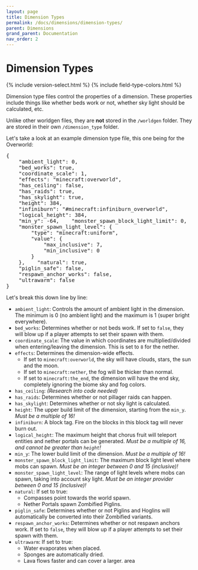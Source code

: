 ```yaml
---
layout: page
title: Dimension Types
permalink: /docs/dimensions/dimension-types/
parent: Dimensions
grand_parent: Documentation
nav_order: 2
---
```


# Dimension Types

<head>
    {% include version-select.html %}
    {% include field-type-colors.html %}
</head>

Dimension type files control the properties of a dimension. These properties include things like whether beds work or not, whether sky light should be calculated, etc.

Unlike other worldgen files, they are **not** stored in the `/worldgen` folder. They are stored in their own `/dimension_type` folder.

Let's take a look at an example dimension type file, this one being for the Overworld:

<pre>
{
    "ambient_light": 0,
    "bed_works": true,
    "coordinate_scale": 1,
    "effects": "minecraft:overworld",
    "has_ceiling": false,
    "has_raids": true,
    "has_skylight": true,
    "height": 384,
    "infiniburn": "#minecraft:infiniburn_overworld",
    "logical_height": 384,
    "min_y": -64,<ver-s data-version=">=1.19">    "monster_spawn_block_light_limit": 0,
    "monster_spawn_light_level": {
        "type": "minecraft:uniform",
        "value": {
            "max_inclusive": 7,
            "min_inclusive": 0
        }
    },</ver-s><ver-h data-version="<=1.18.2"></ver-h>    "natural": true,
    "piglin_safe": false,
    "respawn_anchor_works": false,
    "ultrawarm": false
}
</pre>

Let's break this down line by line:

* `ambient_light`: Controls the amount of ambient light in the dimension. The minimum is 0 (no ambient light) and the maximum is 1 (super bright everywhere).
* `bed_works`: Determines whether or not beds work. If set to `false`, they will blow up if a player attempts to set their spawn with them.
* `coordinate_scale`: The value in which coordinates are multiplied/divided when entering/leaving the dimension. This is set to `8` for the nether.
* `effects`: Determines the dimension-wide effects. 
	* If set to `minecraft:overworld`, the sky will have clouds, stars, the sun and the moon.
	* If set to `minecraft:nether`, the fog will be thicker than normal.
	* If set to `minecraft:the_end`, the dimension will have the end sky, completely ignoring the biome sky and fog colors.
* `has_ceiling`: *(Research into code needed)*
* `has_raids`: Determines whether or not pillager raids can happen.
* `has_skylight`: Determines whether or not sky light is calculated.
* `height`: The upper build limit of the dimension, starting from the `min_y`. *Must be a multiple of 16!*
* `infiniburn`: A block tag. Fire on the blocks in this block tag will never burn out.
* `logical_height`: The maximum height that chorus fruit will teleport entities and nether portals can be generated. *Must be a multiple of 16, and cannot be greater than `height`!*
* `min_y`: The lower build limit of the dimension. *Must be a multiple of 16!*
* <ver-s data-version=">=1.19"><code>monster_spawn_block_light_limit</code>: The maximum block light level where mobs can spawn. <i>Must be an integer between 0 and 15 (inclusive)!</i></ver-s>
* <ver-s data-version=">=1.19"><code>monster_spawn_light_level</code>: The range of light levels where mobs can spawn, taking into account sky light. <i>Must be an integer provider between 0 and 15 (inclusive)!</i></ver-s>
* `natural`: If set to true:
    * Compasses point towards the world spawn.
    * Nether Portals spawn Zombified Piglins.
* `piglin_safe`: Determines whether or not Piglins and Hoglins will automatically be converted into their Zombified variants.
* `respawn_anchor_works`: Determines whether or not respawn anchors work. If set to `false`, they will blow up if a player attempts to set their spawn with them.
* `ultrawarm`: If set to true:
    * Water evaporates when placed.
    * Sponges are automatically dried.
    * Lava flows faster and can cover a larger. area
